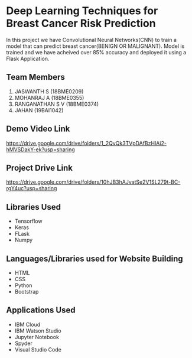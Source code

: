 # Deep Learning Techniques for Breast Cancer Risk Prediction
In this project we have Convolutional Neural Networks(CNN) to train a model that can predict breast cancer(BENIGN OR MALIGNANT). Model is trained and we have acheived over 85% accuracy and deployed it using a Flask Application.


## Team Members
1. JASWANTH S (18BME0209)
2. MOHANRAJ A (18BME0355)
3. RANGANATHAN S V (18BME0374)
4. JAHAN (19BAI1042)

## Demo Video Link
https://drive.google.com/drive/folders/1_2QvQk3TVpDAfBzHIAi2-hMVSDakY-ek?usp=sharing

## Project Drive Link
https://drive.google.com/drive/folders/10hJB3hAJvatSe2V1SL279t-BC-rgY4uc?usp=sharing

## Libraries Used
- Tensorflow
- Keras
- FLask
- Numpy

## Languages/Libraries used for Website Building
- HTML
- CSS
- Python
- Bootstrap

## Applications Used
- IBM Cloud
- IBM Watson Studio
- Jupyter Notebook
- Spyder
- Visual Studio Code
